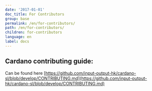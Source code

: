 ```yaml
---
date: '2017-01-01'
doc_title: For Contributors
group: base
permalink: /en/for-contributors/
path: /en/for-contributors/
children: for-contributors
language: en
label: docs
---
```


## Cardano contributing guide:
Can be found here [https://github.com/input-output-hk/cardano-sl/blob/develop/CONTRIBUTING.md](https://github.com/input-output-hk/cardano-sl/blob/develop/CONTRIBUTING.md)

